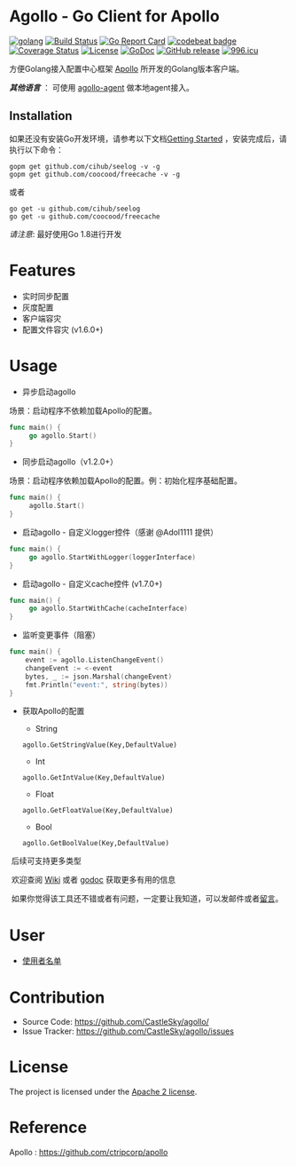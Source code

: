 Agollo - Go Client for Apollo
================

[![golang](https://img.shields.io/badge/Language-Go-green.svg?style=flat)](https://golang.org)
[![Build Status](https://travis-ci.org/CastleSky/agollo.svg?branch=master)](https://travis-ci.org/CastleSky/agollo)
[![Go Report Card](https://goreportcard.com/badge/github.com/CastleSky/agollo)](https://goreportcard.com/report/github.com/CastleSky/agollo)
[![codebeat badge](https://codebeat.co/badges/bc2009d6-84f1-4f11-803e-fc571a12a1c0)](https://codebeat.co/projects/github-com-CastleSky-agollo-master)
[![Coverage Status](https://coveralls.io/repos/github/CastleSky/agollo/badge.svg?branch=master)](https://coveralls.io/github/CastleSky/agollo?branch=master)
[![License](https://img.shields.io/badge/License-Apache%202.0-blue.svg)](https://opensource.org/licenses/Apache-2.0)
[![GoDoc](http://godoc.org/github.com/CastleSky/agollo?status.svg)](http://godoc.org/github.com/CastleSky/agollo)
[![GitHub release](https://img.shields.io/github/release/CastleSky/agollo.svg)](https://github.com/CastleSky/agollo/releases)
[![996.icu](https://img.shields.io/badge/link-996.icu-red.svg)](https://996.icu)

方便Golang接入配置中心框架 [Apollo](https://github.com/ctripcorp/apollo) 所开发的Golang版本客户端。

***其他语言*** ： 可使用 [agollo-agent](https://github.com/CastleSky/agollo-agent.git) 做本地agent接入。

Installation
------------

如果还没有安装Go开发环境，请参考以下文档[Getting Started](http://golang.org/doc/install.html) ，安装完成后，请执行以下命令：

``` shell
gopm get github.com/cihub/seelog -v -g
gopm get github.com/coocood/freecache -v -g
```

或者

``` shell
go get -u github.com/cihub/seelog
go get -u github.com/coocood/freecache
```


*请注意*: 最好使用Go 1.8进行开发

# Features
* 实时同步配置
* 灰度配置
* 客户端容灾
* 配置文件容灾 (v1.6.0+) 

# Usage

- 异步启动agollo

场景：启动程序不依赖加载Apollo的配置。

``` go
func main() {
	 go agollo.Start()
}
```

- 同步启动agollo（v1.2.0+）

场景：启动程序依赖加载Apollo的配置。例：初始化程序基础配置。

``` go
func main() {
	 agollo.Start()
}
```

- 启动agollo - 自定义logger控件（感谢 @Adol1111 提供）

``` go
func main() {
	 go agollo.StartWithLogger(loggerInterface)
}
```

- 启动agollo - 自定义cache控件 (v1.7.0+)

``` go
func main() {
	 go agollo.StartWithCache(cacheInterface)
}
```

- 监听变更事件（阻塞）

``` go
func main() {
	event := agollo.ListenChangeEvent()
	changeEvent := <-event
	bytes, _ := json.Marshal(changeEvent)
	fmt.Println("event:", string(bytes))
}
```

- 获取Apollo的配置
  - String
  
  ```
  agollo.GetStringValue(Key,DefaultValue)
  ```
  - Int
  
  ```
  agollo.GetIntValue(Key,DefaultValue)
  ```

  - Float
  
  ```
  agollo.GetFloatValue(Key,DefaultValue)
  ```

  - Bool
  
  ```
  agollo.GetBoolValue(Key,DefaultValue)
  ```
  
  后续可支持更多类型
 
  欢迎查阅 [Wiki](https://github.com/CastleSky/agollo/wiki) 或者 [godoc](http://godoc.org/github.com/CastleSky/agollo) 获取更多有用的信息
  
  如果你觉得该工具还不错或者有问题，一定要让我知道，可以发邮件或者[留言](https://github.com/CastleSky/agollo/issues)。

# User

* [使用者名单](https://github.com/CastleSky/agollo/issues/20)

# Contribution
  * Source Code: https://github.com/CastleSky/agollo/
  * Issue Tracker: https://github.com/CastleSky/agollo/issues
  
# License
The project is licensed under the [Apache 2 license](https://github.com/CastleSky/agollo/blob/master/LICENSE).

# Reference
Apollo : https://github.com/ctripcorp/apollo

